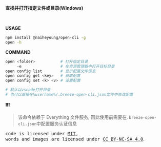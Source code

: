 **查找并打开指定文件或目录(Windows)**

<br>

**USAGE**

```bash
npm install @naiheyoung/open-cli -g
open -h
```

**COMMAND**

```bash
open <folder>           # 打开指定目录
     -e                 # 在资源管理器中打开目标目录
open config list        # 显示配置文件信息
open config get <key>   # 获取配置
open config set <k> <v> # 设置配置

# 默认以vscode打开目录
# 也可以直接在%username%/.breeze-open-cli.json文件中修改配置
```

**❗❗❗**

> 该命令依赖于 Everything 文件服务, 因此使用前需要在`.breeze-open-cli.json`中配置服务认证信息

<samp>code is licensed under <a href='./LICENSE'>MIT</a>,<br> words and images are licensed under <a href='https://creativecommons.org/licenses/by-nc-sa/4.0/'>CC BY-NC-SA 4.0</a></samp>.

